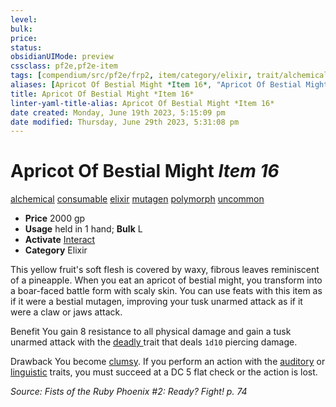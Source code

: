 ```yaml
---
level:
bulk:
price:
status:
obsidianUIMode: preview
cssclass: pf2e,pf2e-item
tags: [compendium/src/pf2e/frp2, item/category/elixir, trait/alchemical, trait/consumable, trait/elixir, trait/mutagen, trait/polymorph, trait/uncommon]
aliases: [Apricot Of Bestial Might *Item 16*, "Apricot Of Bestial Might"]
title: Apricot Of Bestial Might *Item 16*
linter-yaml-title-alias: Apricot Of Bestial Might *Item 16*
date created: Monday, June 19th 2023, 5:15:09 pm
date modified: Thursday, June 29th 2023, 5:31:08 pm
---
```


# Apricot Of Bestial Might *Item 16*

[alchemical](rules/traits/alchemical.md) [consumable](rules/traits/consumable.md) [elixir](rules/traits/elixir.md) [mutagen](rules/traits/mutagen.md) [polymorph](rules/traits/polymorph.md) [uncommon](rules/traits/uncommon.md)  

- **Price** 2000 gp
- **Usage** held in 1 hand; **Bulk** L
- **Activate** [Interact](rules/actions/interact.md)
- **Category** Elixir

This yellow fruit's soft flesh is covered by waxy, fibrous leaves reminiscent of a pineapple. When you eat an apricot of bestial might, you transform into a boar-faced battle form with scaly skin. You can use feats with this item as if it were a bestial mutagen, improving your tusk unarmed attack as if it were a claw or jaws attack.

Benefit You gain 8 resistance to all physical damage and gain a tusk unarmed attack with the [deadly <d12>](rules/traits/deadly.md) trait that deals `1d10` piercing damage.

Drawback You become [clumsy](rules/conditions.md#Clumsy). If you perform an action with the [auditory](rules/traits/auditory.md) or [linguistic](rules/traits/linguistic.md) traits, you must succeed at a DC 5 flat check or the action is lost.

*Source: Fists of the Ruby Phoenix #2: Ready? Fight! p. 74*
